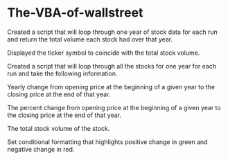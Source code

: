 # The-VBA-of-wallstreet
Created a script that will loop through one year of stock data for each run and return the total volume each stock had over that year.

Displayed the ticker symbol to coincide with the total stock volume.

Created a script that will loop through all the stocks for one year for each run and take the following information.

Yearly change from opening price at the beginning of a given year to the closing price at the end of that year.

The percent change from opening price at the beginning of a given year to the closing price at the end of that year.

The total stock volume of the stock.


Set conditional formatting that highlights positive change in green and negative change in red.
